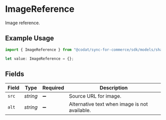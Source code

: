 # ImageReference

Image reference.

## Example Usage

```typescript
import { ImageReference } from "@codat/sync-for-commerce/sdk/models/shared";

let value: ImageReference = {};
```

## Fields

| Field                                         | Type                                          | Required                                      | Description                                   |
| --------------------------------------------- | --------------------------------------------- | --------------------------------------------- | --------------------------------------------- |
| `src`                                         | *string*                                      | :heavy_minus_sign:                            | Source URL for image.                         |
| `alt`                                         | *string*                                      | :heavy_minus_sign:                            | Alternative text when image is not available. |